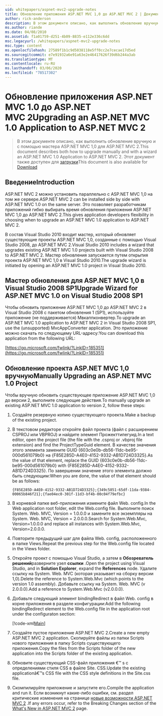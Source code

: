 ```yaml
---
uid: whitepapers/aspnet-mvc2-upgrade-notes
title: Обновление приложения ASP.NET MVC 1,0 до ASP.NET MVC 2 | Документация Майкрософт
author: rick-anderson
description: В этом документе описано, как выполнить обновление вручную и с помощью мастера ASP.NET MVC 1,0 для ASP.NET MVC 2. Этот документ также доступен для d...
ms.author: riande
ms.date: 04/08/2010
ms.assetid: f1a01759-d251-4b09-8835-e112e336c6dd
msc.legacyurl: /whitepapers/aspnet-mvc2-upgrade-notes
msc.type: content
ms.openlocfilehash: 27589f1b1c9d5038118e5ff0cc2e7cecae17d5ed
ms.sourcegitcommit: e7e91932a6e91a63e2e46417626f39d6b244a3ab
ms.translationtype: MT
ms.contentlocale: ru-RU
ms.lasthandoff: 03/06/2020
ms.locfileid: "78517302"
---
```

# <a name="upgrading-an-aspnet-mvc-10-application-to-aspnet-mvc-2"></a><span data-ttu-id="6a6d2-104">Обновление приложения ASP.NET MVC 1.0 до ASP.NET MVC 2</span><span class="sxs-lookup"><span data-stu-id="6a6d2-104">Upgrading an ASP.NET MVC 1.0 Application to ASP.NET MVC 2</span></span>

> <span data-ttu-id="6a6d2-105">В этом документе описано, как выполнить обновление вручную и с помощью мастера ASP.NET MVC 1,0 для ASP.NET MVC 2.</span><span class="sxs-lookup"><span data-stu-id="6a6d2-105">This document describes both how to upgrade manually and with a wizard an ASP.NET MVC 1.0 Application to ASP.NET MVC 2.</span></span> <span data-ttu-id="6a6d2-106">Этот документ также доступен для [загрузки](https://download.microsoft.com/download/F/1/6/F16F9AF9-8EF4-4845-BC97-639791D5699C/MVC2-Upgrade-Notes.pdf)</span><span class="sxs-lookup"><span data-stu-id="6a6d2-106">This document is also available for [Download](https://download.microsoft.com/download/F/1/6/F16F9AF9-8EF4-4845-BC97-639791D5699C/MVC2-Upgrade-Notes.pdf)</span></span>

## <a name="introduction"></a><span data-ttu-id="6a6d2-107">Введение</span><span class="sxs-lookup"><span data-stu-id="6a6d2-107">Introduction</span></span>

<span data-ttu-id="6a6d2-108">ASP.NET MVC 2 можно установить параллельно с ASP.NET MVC 1,0 на том же сервере.</span><span class="sxs-lookup"><span data-stu-id="6a6d2-108">ASP.NET MVC 2 can be installed side by side with ASP.NET MVC 1.0 on the same server.</span></span> <span data-ttu-id="6a6d2-109">Это позволяет разработчикам приложений гибко выбирать время обновления приложения ASP.NET MVC 1,0 до ASP.NET MVC 2.</span><span class="sxs-lookup"><span data-stu-id="6a6d2-109">This gives application developers flexibility in choosing when to upgrade an ASP.NET MVC 1.0 application to ASP.NET MVC 2.</span></span>

<span data-ttu-id="6a6d2-110">В состав Visual Studio 2010 входит мастер, который обновляет существующие проекты ASP.NET MVC 1,0, созданные с помощью Visual Studio 2008, до ASP.NET MVC 2.</span><span class="sxs-lookup"><span data-stu-id="6a6d2-110">Visual Studio 2010 includes a wizard that upgrades existing ASP.NET MVC 1.0 projects built with Visual Studio 2008 to ASP.NET MVC 2.</span></span> <span data-ttu-id="6a6d2-111">Мастер обновления запускается путем открытия проекта ASP.NET MVC 1,0 в Visual Studio 2010.</span><span class="sxs-lookup"><span data-stu-id="6a6d2-111">The upgrade wizard is initiated by opening an ASP.NET MVC 1.0 project in Visual Studio 2010.</span></span>

## <a name="upgrade-wizard-for-aspnet-mvc-10-on-visual-studio-2008-sp1"></a><span data-ttu-id="6a6d2-112">Мастер обновления для ASP.NET MVC 1,0 в Visual Studio 2008 SP1</span><span class="sxs-lookup"><span data-stu-id="6a6d2-112">Upgrade Wizard for ASP.NET MVC 1.0 on Visual Studio 2008 SP1</span></span>

<span data-ttu-id="6a6d2-113">Чтобы обновить приложение ASP.NET MVC 1,0 до ASP.NET MVC 2 в Visual Studio 2008 с пакетом обновления 1 (SP1), используйте приложение (не поддерживается) Мвкаппконвертер.</span><span class="sxs-lookup"><span data-stu-id="6a6d2-113">To upgrade an ASP.NET MVC 1.0 application to ASP.NET MVC 2 in Visual Studio 2008 SP1, use the (unsupported) MvcAppConverter application.</span></span> <span data-ttu-id="6a6d2-114">Это приложение можно скачать по следующему URL-адресу:</span><span class="sxs-lookup"><span data-stu-id="6a6d2-114">You can download this application from the following URL:</span></span>

[https://go.microsoft.com/fwlink/?LinkID=185351](https://go.microsoft.com/fwlink/?LinkID=185351)

## <a name="manually-upgrading-an-aspnet-mvc-10-project"></a><span data-ttu-id="6a6d2-115">Обновление проекта ASP.NET MVC 1,0 вручную</span><span class="sxs-lookup"><span data-stu-id="6a6d2-115">Manually Upgrading an ASP.NET MVC 1.0 Project</span></span>

<span data-ttu-id="6a6d2-116">Чтобы вручную обновить существующее приложение ASP.NET MVC 1,0 до версии 2, выполните следующие действия.</span><span class="sxs-lookup"><span data-stu-id="6a6d2-116">To manually upgrade an existing ASP.NET MVC 1.0 application to version 2, follow these steps:</span></span>

1. <span data-ttu-id="6a6d2-117">Создайте резервную копию существующего проекта.</span><span class="sxs-lookup"><span data-stu-id="6a6d2-117">Make a backup of the existing project.</span></span>
2. <span data-ttu-id="6a6d2-118">В текстовом редакторе откройте файл проекта (файл с расширением CSPROJ или VBPROJ) и найдите элемент Прожекттипегуид.</span><span class="sxs-lookup"><span data-stu-id="6a6d2-118">In a text editor, open the project file (the file with the .csproj or .vbproj file extension) and find the ProjectTypeGuid element.</span></span> <span data-ttu-id="6a6d2-119">В качестве значения этого элемента замените GUID {603c0e0b-db56-11dc-be95-000d561079b0} на {F85E285D-A4E0-4152-9332-AB1D724D3325}.</span><span class="sxs-lookup"><span data-stu-id="6a6d2-119">As the value of that element, replace the GUID {603c0e0b-db56-11dc-be95-000d561079b0} with {F85E285D-A4E0-4152-9332-AB1D724D3325}.</span></span> <span data-ttu-id="6a6d2-120">По завершении значение этого элемента должно быть следующим:</span><span class="sxs-lookup"><span data-stu-id="6a6d2-120">When you are done, the value of that element should be as follows:</span></span> 

    `{F85E285D-A4E0-4152-9332-AB1D724D3325};{349c5851-65df-11da-9384-00065b846f21};{fae04ec0-301f-11d3-bf4b-00c04f79efbc}`
3. <span data-ttu-id="6a6d2-121">В корневой папке веб-приложения измените файл Web. config.</span><span class="sxs-lookup"><span data-stu-id="6a6d2-121">In the Web application root folder, edit the Web.config file.</span></span> <span data-ttu-id="6a6d2-122">Выполните поиск System. Web. MVC, Version = 1.0.0.0 и замените все экземпляры на System. Web. MVC, Version = 2.0.0.0.</span><span class="sxs-lookup"><span data-stu-id="6a6d2-122">Search for System.Web.Mvc, Version=1.0.0.0 and replace all instances with System.Web.Mvc, Version=2.0.0.0.</span></span>
4. <span data-ttu-id="6a6d2-123">Повторите предыдущий шаг для файла Web. config, расположенного в папке Views.</span><span class="sxs-lookup"><span data-stu-id="6a6d2-123">Repeat the previous step for the Web.config file located in the Views folder.</span></span>
5. <span data-ttu-id="6a6d2-124">Откройте проект с помощью Visual Studio, а затем в **Обозреватель решений**разверните узел **ссылки** .</span><span class="sxs-lookup"><span data-stu-id="6a6d2-124">Open the project using Visual Studio, and in **Solution Explorer**, expand the **References** node.</span></span> <span data-ttu-id="6a6d2-125">Удалите ссылку на System. Web. MVC (которая указывает на сборку версии 1,0).</span><span class="sxs-lookup"><span data-stu-id="6a6d2-125">Delete the reference to System.Web.Mvc (which points to the version 1.0 assembly).</span></span> <span data-ttu-id="6a6d2-126">Добавьте ссылку на System. Web. MVC (v 2.0.0.0).</span><span class="sxs-lookup"><span data-stu-id="6a6d2-126">Add a reference to System.Web.Mvc (v2.0.0.0).</span></span>
6. <span data-ttu-id="6a6d2-127">Добавьте следующий элемент bindingRedirect в файл Web. config в корне приложения в разделе конфигурации:</span><span class="sxs-lookup"><span data-stu-id="6a6d2-127">Add the following bindingRedirect element to the Web.config file in the application root under the configuraton section:</span></span>   

    [!code-xml[Main](aspnet-mvc2-upgrade-notes/samples/sample1.xml)]
7. <span data-ttu-id="6a6d2-128">Создайте пустое приложение ASP.NET MVC 2.</span><span class="sxs-lookup"><span data-stu-id="6a6d2-128">Create a new empty ASP.NET MVC 2 application.</span></span> <span data-ttu-id="6a6d2-129">Скопируйте файлы из папки Scripts нового приложения в папку Scripts существующего приложения.</span><span class="sxs-lookup"><span data-stu-id="6a6d2-129">Copy the files from the Scripts folder of the new application into the Scripts folder of the existing application.</span></span>
8. <span data-ttu-id="6a6d2-130">Обновите существующий CSS-файл приложения €™ s с определениями стиля CSS в файле Site. CSS.</span><span class="sxs-lookup"><span data-stu-id="6a6d2-130">Update the existing applicationâ€™s CSS file with the CSS style definitions in the Site.css file.</span></span>
9. <span data-ttu-id="6a6d2-131">Скомпилируйте приложение и запустите его.</span><span class="sxs-lookup"><span data-stu-id="6a6d2-131">Compile the application and run it.</span></span> <span data-ttu-id="6a6d2-132">Если возникнут какие-либо ошибки, см. раздел критические изменения на странице [новые возможности ASP.NET MVC 2](https://go.microsoft.com/fwlink/?LinkID=185038) .</span><span class="sxs-lookup"><span data-stu-id="6a6d2-132">If any errors occur, refer to the Breaking Changes section of the [What's New in ASP.NET MVC 2](https://go.microsoft.com/fwlink/?LinkID=185038) page.</span></span>

